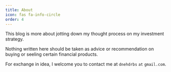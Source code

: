 ```yaml
---
title: About
icon: fas fa-info-circle
order: 4
---
```


This blog is more about jotting down my thought process on my investment strategy. 

Nothing written here should be taken as advice or recommendation on buying or seeling certain financial products. 

For exchange in idea, I welcome you to contact me at `dnehdrbs` `at` `gmail.com`.
